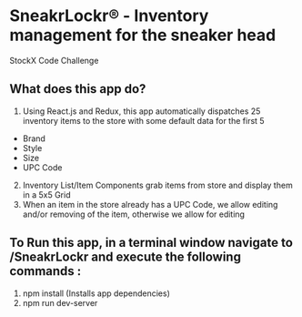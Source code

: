 # SneakrLockr&reg; - Inventory management for the sneaker head
StockX Code Challenge

## What does this app do?

1. Using React.js and Redux, this app automatically dispatches 25 inventory items to the store with some default data for the first 5
* Brand
* Style
* Size
* UPC Code
2. Inventory List/Item Components grab items from store and display them in a 5x5 Grid
3. When an item in the store already has a UPC Code, we allow editing and/or removing of the item, otherwise we allow for editing

## To Run this app, in a terminal window navigate to /SneakrLockr and execute the following commands :
1. npm install (Installs app dependencies)
2. npm run dev-server
